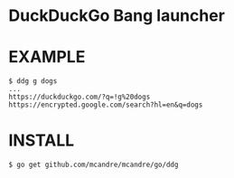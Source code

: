 # DuckDuckGo Bang launcher

# EXAMPLE

```
$ ddg g dogs
...
https://duckduckgo.com/?q=!g%20dogs
https://encrypted.google.com/search?hl=en&q=dogs
```
# INSTALL

```
$ go get github.com/mcandre/mcandre/go/ddg
```
